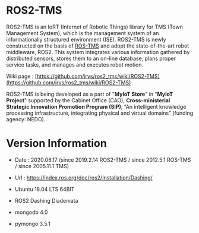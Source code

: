 # ROS2-TMS

ROS2-TMS is an IoRT (Internet of Robotic Things) library for TMS (Town Management System), which is the management system of an informationally structured environment (ISE). ROS2-TMS is newly constructed on the basis of [ROS-TMS](https://github.com/irvs/ros_tms/wiki) and adopt the state-of-the-art robot middleware, ROS2. This system integrates various information gathered by distributed sensors, stores them to an on-line database, plans proper service tasks, and manages and executes robot motion.

Wiki page : [https://github.com/irvs/ros2_tms/wiki/ROS2-TMS](https://github.com/irvs/ros2_tms/wiki/ROS2-TMS)

ROS2-TMS is being developed as a part of "**MyIoT Store**" in "**MyIoT Project**" supported by the Cabinet Office (CAO), **Cross-ministerial Strategic Innovation Promotion Program (SIP)**, “An intelligent knowledge processing infrastructure, integrating physical and virtual domains” (funding agency: NEDO).

# Version Information

* Date : 2020.06.17 (since 2019.2.14 ROS2-TMS / since 2012.5.1 ROS-TMS / since 2005.11.1 TMS)  
  
* Url : https://index.ros.org/doc/ros2/Installation/Dashing/     

* Ubuntu 18.04 LTS 64BIT  

* ROS2 Dashing Diademata  

* mongodb 4.0  

* pymongo 3.5.1    



